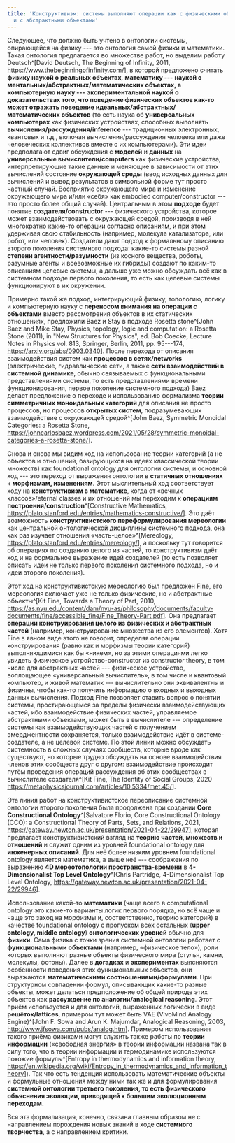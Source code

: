 ```yaml
---
title: 'Конструктивизм: системы выполняют операции как с физическими объектами, так
  и с абстрактными объектами'
---
```


Следующее, что должно быть учтено в онтологии системы, опирающейся на
физику --- это онтология самой физики и математики. Такая онтология
предлагается во множестве работ, но выделим работу
Deutsch^[David Deutsch, The Beginning of Infinity, 2011,
<https://www.thebeginningofinfinity.com/>], в которой
предложено считать **физику наукой о реальных объектах**,
**математику ---** **наукой о ментальных/абстрактных/математических
объектах, а компьютерную науку ---** **экспериментальной наукой о
доказательствах того, что поведение физических объектов как-то может
отражать поведение идеальных/абстрактных/математических объектов** (то
есть наука об **универсальных компьютерах** как физических устройствах,
способных выполнять **вычисления/рассуждения/inference** ---
традиционных электронных, квантовых и т.д., включая
вычисления/рассуждения человека или даже человеческих коллективов вместе
с их компьютерами). Эти идеи предполагают сдвиг обсуждения с **моделей**
и **данных** на **универсальные вычислители/computers** как физические
устройства, интерпретирующие такие данные и меняющие в зависимости от
этих вычислений состояние **окружающей среды** (ввод исходных данных для
вычислений и вывод результатов в символьной форме тут просто частный
случай. Восприятие окружающего мира и изменение окружающего мира и/или
«себя» как embodied computer/constructor --- это просто более общий
случай). Центральным в этом **подходе** будет понятие
**создателя/constructor** --- физического устройства, которое может
взаимодействовать с окружающей средой, производя в ней многократно
какие-то операции согласно описаниям, и при этом удерживая свою
стабильность (например, молекула катализатора, или робот, или человек).
Создатели дают подход к формальному описанию второго поколения
системного подхода: какие-то системы разной **степени
агентности/разумности** (из косного вещества, роботы, разумные агенты и
всевозможные их гибриды) создают по каким-то описаниям целевые системы,
а дальше уже можно обсуждать всё как в системном подходе первого
поколения, то есть как целевые системы функционируют в их окружении.

Примерно такой же подход, интегрирующий физику, топологию, логику и
компьютерную науку с **переносом внимания на операции с объектами**
вместо рассмотрения объектов в их статических отношениях, предложили
Baez и Stay в подходе Rosetta stone^[John Baez and Mike
Stay, Physics, topology, logic and computation: a Rosetta Stone (2011),
in \"New Structures for Physics\", ed. Bob Coecke, Lecture Notes in
Physics vol. 813, Springer, Berlin, 2011, pp. 95---174,
<https://arxiv.org/abs/0903.0340>]. После перехода от
описания взаимодействия систем как **процессов в сетях/networks**
(электрические, гидравлические сети, а также **сети взаимодействий в
системной динамике**, обычно связываемых с функциональными
представлениями системы, то есть представлениями времени
функционирования, первое поколение системного подхода) Baez делает
предложение о переходе к использованию формализма **теории симметричных
моноидальных категорий** для описания не просто процессов, но процессов
**открытых систем**, подразумевающих взаимодействие с окружающей
средой^[John Baez, Symmetric Monoidal Categories: a
Rosetta Stone,
<https://johncarlosbaez.wordpress.com/2021/05/28/symmetric-monoidal-categories-a-rosetta-stone/>].

Снова и снова мы видим ход на использование теории категорий (а не
объектов и отношений, базирующихся на идеях классической теории
множеств) как foundational ontology для онтологии системы, и основной
ход --- это переход от выражения онтологии в **статичных отношениях** к
**морфизмам, изменениям**. Этот мыслительный ход соответствует ходу на
**конструктивизм в математике**, когда от «вечных классов»/eternal
classes и их отношений мы переходим к **операциям
построения/construction**^[Constructive Mathematics,
<https://plato.stanford.edu/entries/mathematics-constructive/>].
Это даёт возможность **конструктивистского переформулирования
мереологии** как центральной онтологической дисциплины системного
подхода, она как раз изучает отношения
«часть-целое»^[Mereology,
<https://plato.stanford.edu/entries/mereology/>], а
поскольку тут говорится об операциях по созданию целого из частей, то
конструктивизм даёт ход и на формальное выражение идей создателей (то
есть позволяет описать идеи не только первого поколения системного
подхода, но и идеи второго поколения).

Этот ход на конструктивистскую мереологию был предложен Fine, его
мереология включает уже не только физические, но и абстрактные
объекты^[Kit Fine, Towards a Theory of Part, 2010,
<https://as.nyu.edu/content/dam/nyu-as/philosophy/documents/faculty-documents/fine/accessible_fine/Fine_Theory-Part.pdf>].
Она предлагает **операции конструирования целого из физических и
абстрактных частей** (например, конструирование множества из его
элементов). Хотя Fine в явном виде этого не говорит, определяя операции
конструирования (равно как и морфизмы теории категорий) выполняющимися
как бы «никем», но за этими операциями легко увидеть физическое
устройство-constructor из constructor theory, в том числе для
абстрактных частей --- физическое устройство, воплощающее «универсальный
вычислитель», в том числе и квантовый компьютер, и живой математик ---
вычислительно они эквивалентны и физичны, чтобы как-то получить
информацию о входных и выходных данных вычисления. Подход Fine позволяет
ставить вопрос о понятии системы, простирающемся за пределы физически
взаимодействующих частей, ибо взаимодействие физических частей,
управляемое абстрактными объектами, может быть в вычислителе ---
определение системы как взаимодействующих частей с получением
эмерджентности сохраняется, только взаимодействие идёт в
системе-создателе, а не целевой системе. По этой линии можно обсуждать
системность в сложных случаях сообществ, которые вроде как существуют,
но которые трудно обсуждать на основе взаимодействия членов этих
сообществ друг с другом: взаимодействие происходит путём проведения
операций рассуждения об этих сообществах в вычислителе
создателя^[Kit Fine, The Identity of Social Groups, 2020
<https://metaphysicsjournal.com/articles/10.5334/met.45/>].

Эта линия работ на конструктивистское переописание системной онтологии
второго поколения была продолжена при создании **Core Constructional
Ontology**^[Salvatore Florio, Core Constructional
Ontology (CCO): a Constructional Theory of Parts, Sets, and Relations,
2021,
<https://gateway.newton.ac.uk/presentation/2021-04-22/29947>],
которая предлагает конструктивистский взгляд на **теорию частей,
множеств и отношений** и служит одним из уровней foundational ontology
для **инженерных описаний**. Для неё более низким уровнем foundational
ontology является математика, а выше неё --- соображения по выражению
**4D мереотопологии пространства-времени** в **4-Dimensionalist Top
Level Ontology**^[Chris Partridge, 4-Dimensionalist Top
Level Ontology,
<https://gateway.newton.ac.uk/presentation/2021-04-22/29946>].

Использование какой-то **математики** (чаще всего в computational
ontology это какие-то варианты логик первого порядка, но всё чаще и чаще
это заход на морфизмы и, соответственно, теорию категорий) в качестве
foundational ontology с пропуском всех остальных (**upper ontology,
middle ontology**) **онтологических уровней** обычно для **физики**.
Сама физика с точки зрения системной онтологии работает с
**функциональными объектами** (например, «физическое тело»), роли
которых выполняют разные объекты физического мира (стулья, камни,
молекулы, фотоны). Далее в **догадках** и **экспериментах** выясняются
особенности поведения этих функциональных объектов, они выражаются
**математическими соотношениями/формулами**. При структурном совпадении
формул, описывающих какие-то разные объекты, может делаться
предположение об общей природе этих объектов как **рассуждение по
аналогии/analogical reasoning**. Этот приём используется и для
онтологий, выраженных логически в виде **решёток/lattices**, примером
тут может быть VAE (VivoMind Analogy Engine)^[John F.
Sowa and Arun K. Majumdar, Analogical Reasoning, 2003,
<http://www.jfsowa.com/pubs/analog.htm>]. Примером
использования такого приёма физиками могут служить также работы по
**теории информации** («свободная энергия» в теории информации названа
так в силу того, что в теории информации и термодинамике используются
похожие формулы^[Entropy in thermodynamics and
information theory,
<https://en.wikipedia.org/wiki/Entropy_in_thermodynamics_and_information_theory>]).
Так что есть тенденция использовать математические объекты и формульные
отношения между ними так же и для формулирования **системной онтологии
третьего поколения, то есть физического объяснения эволюции, приводящей
к большим эволюционным переходам.**

Вся эта формализация, конечно, связана главным образом не с направлением
порождения новых знаний в ходе **системного творчества**, а с
направлением критики.
